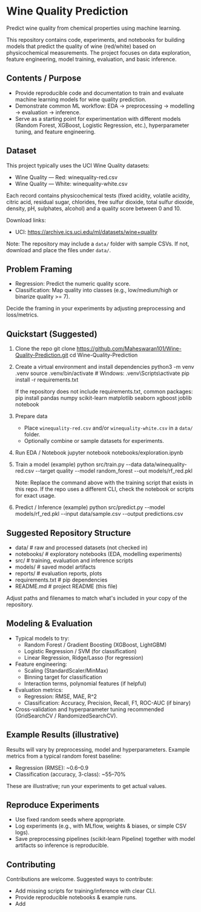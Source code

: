 # Wine Quality Prediction

Predict wine quality from chemical properties using machine learning.

This repository contains code, experiments, and notebooks for building models that predict the quality of wine (red/white) based on physicochemical measurements. The project focuses on data exploration, feature engineering, model training, evaluation, and basic inference.

## Contents / Purpose
- Provide reproducible code and documentation to train and evaluate machine learning models for wine quality prediction.
- Demonstrate common ML workflow: EDA → preprocessing → modelling → evaluation → inference.
- Serve as a starting point for experimentation with different models (Random Forest, XGBoost, Logistic Regression, etc.), hyperparameter tuning, and feature engineering.

## Dataset
This project typically uses the UCI Wine Quality datasets:
- Wine Quality — Red: winequality-red.csv
- Wine Quality — White: winequality-white.csv

Each record contains physicochemical tests (fixed acidity, volatile acidity, citric acid, residual sugar, chlorides, free sulfur dioxide, total sulfur dioxide, density, pH, sulphates, alcohol) and a quality score between 0 and 10.

Download links:
- UCI: https://archive.ics.uci.edu/ml/datasets/wine+quality

Note: The repository may include a `data/` folder with sample CSVs. If not, download and place the files under `data/`.

## Problem Framing
- Regression: Predict the numeric quality score.
- Classification: Map quality into classes (e.g., low/medium/high or binarize quality >= 7).

Decide the framing in your experiments by adjusting preprocessing and loss/metrics.

## Quickstart (Suggested)
1. Clone the repo
   git clone https://github.com/Maheswaran101/Wine-Quality-Prediction.git
   cd Wine-Quality-Prediction

2. Create a virtual environment and install dependencies
   python3 -m venv .venv
   source .venv/bin/activate    # Windows: .venv\Scripts\activate
   pip install -r requirements.txt

   If the repository does not include requirements.txt, common packages:
   pip install pandas numpy scikit-learn matplotlib seaborn xgboost joblib notebook

3. Prepare data
   - Place `winequality-red.csv` and/or `winequality-white.csv` in a `data/` folder.
   - Optionally combine or sample datasets for experiments.

4. Run EDA / Notebook
   jupyter notebook notebooks/exploration.ipynb

5. Train a model (example)
   python src/train.py --data data/winequality-red.csv --target quality --model random_forest --out models/rf_red.pkl

   Note: Replace the command above with the training script that exists in this repo. If the repo uses a different CLI, check the notebook or scripts for exact usage.

6. Predict / Inference (example)
   python src/predict.py --model models/rf_red.pkl --input data/sample.csv --output predictions.csv

## Suggested Repository Structure
- data/                  # raw and processed datasets (not checked in)
- notebooks/             # exploratory notebooks (EDA, modelling experiments)
- src/                   # training, evaluation and inference scripts
- models/                # saved model artifacts
- reports/               # evaluation reports, plots
- requirements.txt       # pip dependencies
- README.md              # project README (this file)

Adjust paths and filenames to match what's included in your copy of the repository.

## Modeling & Evaluation
- Typical models to try:
  - Random Forest / Gradient Boosting (XGBoost, LightGBM)
  - Logistic Regression / SVM (for classification)
  - Linear Regression, Ridge/Lasso (for regression)
- Feature engineering:
  - Scaling (StandardScaler/MinMax)
  - Binning target for classification
  - Interaction terms, polynomial features (if helpful)
- Evaluation metrics:
  - Regression: RMSE, MAE, R^2
  - Classification: Accuracy, Precision, Recall, F1, ROC-AUC (if binary)
- Cross-validation and hyperparameter tuning recommended (GridSearchCV / RandomizedSearchCV).

## Example Results (illustrative)
Results will vary by preprocessing, model and hyperparameters. Example metrics from a typical random forest baseline:
- Regression (RMSE): ~0.6–0.9
- Classification (accuracy, 3-class): ~55–70%

These are illustrative; run your experiments to get actual values.

## Reproduce Experiments
- Use fixed random seeds where appropriate.
- Log experiments (e.g., with MLflow, weights & biases, or simple CSV logs).
- Save preprocessing pipelines (scikit-learn Pipeline) together with model artifacts so inference is reproducible.

## Contributing
Contributions are welcome. Suggested ways to contribute:
- Add missing scripts for training/inference with clear CLI.
- Provide reproducible notebooks & example runs.
- Add
